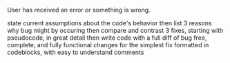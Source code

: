 User has received an error or something is wrong.

state current assumptions about the code's behavior then list 3 reasons why bug might by occuring then compare and contrast 3 fixes, starting with pseudocode, in great detail then write code with a full diff of bug free, complete, and fully functional changes for the simplest fix formatted in codeblocks, with easy to understand comments

